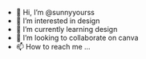 - 👋 Hi, I’m @sunnyyourss
- 👀 I’m interested in design
- 🌱 I’m currently learning design
- 💞️ I’m looking to collaborate on canva
- 📫 How to reach me ...

<!---
sunnyyourss/sunnyyourss is a ✨ special ✨ repository because its `README.md` (this file) appears on your GitHub profile.
You can click the Preview link to take a look at your changes.
--->
